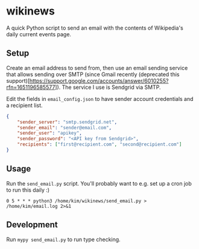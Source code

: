 # wikinews

A quick Python script to send an email with the contents of Wikipedia's daily current events page.

## Setup

Create an email address to send from, then use an email sending service that allows sending over SMTP (since Gmail recently (deprecated this support)[https://support.google.com/accounts/answer/6010255?rfn=1651196585577]).
The service I use is Sendgrid via SMTP. 

Edit the fields in `email_config.json` to have sender account credentials and a recipient list.

```json
{
    "sender_server": "smtp.sendgrid.net",
    "sender_email": "sender@email.com",
    "sender_user": "apikey",
    "sender_password": "<API key from Sendgrid>",
    "recipients": ["first@recipient.com", "second@recipient.com"]
}
```

## Usage

Run the `send_email.py` script. You'll probably want to e.g. set up a cron job to run this daily :)

```
0 5 * * * python3 /home/kim/wikinews/send_email.py > /home/kim/email.log 2>&1
```

## Development

Run `mypy send_email.py` to run type checking.
